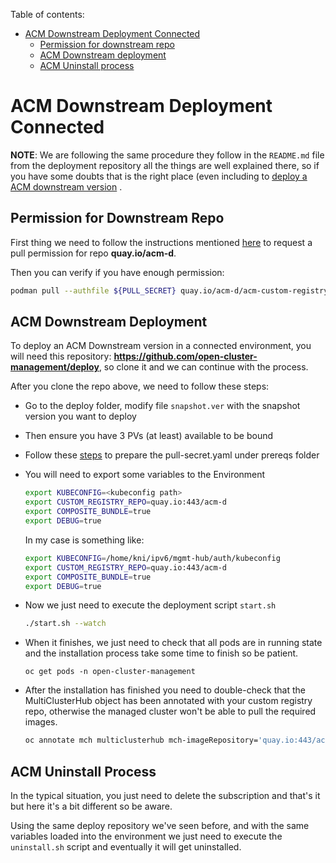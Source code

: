 Table of contents:

<!-- TOC depthfrom:1 orderedlist:false -->

- [ACM Downstream Deployment Connected](#acm-downstream-deployment-connected)
  - [Permission for downstream repo](#permission-for-downstream-repo)
  - [ACM Downstream deployment](#acm-downstream-deployment)
  - [ACM Uninstall process](#acm-uninstall-process)

<!-- /TOC -->

# ACM Downstream Deployment Connected

**NOTE**: We are following the same procedure they follow in the `README.md` file from the deployment repository all the things are well explained there, so if you have some doubts that is the right place (even including to [deploy a ACM downstream version](https://github.com/open-cluster-management/deploy#deploying-downstream-builds-snapshots-for-product-quality-engineering) .

## Permission for Downstream Repo

First thing we need to follow the instructions mentioned [here](https://github.com/open-cluster-management/deploy#prepare-to-deploy-open-cluster-management-instance-only-do-once) to request a pull permission for repo **quay.io/acm-d**. 

Then you can verify if you have enough permission:

```sh
podman pull --authfile ${PULL_SECRET} quay.io/acm-d/acm-custom-registry:2.3.0-DOWNSTREAM-2021-06-13-16-46-23
```

## ACM Downstream Deployment

To deploy an ACM Downstream version in a connected environment, you will need this repository: **https://github.com/open-cluster-management/deploy**, so clone it and we can continue with the process.

After you clone the repo above, we need to follow these steps:

- Go to the deploy folder, modify file `snapshot.ver` with the snapshot version you want to deploy
- Then ensure you have 3 PVs (at least) available to be bound
- Follow these [steps](https://github.com/open-cluster-management/deploy#prepare-to-deploy-open-cluster-management-instance-only-do-once) to prepare the pull-secret.yaml under prereqs folder
- You will need to export some variables to the Environment

	```sh
	export KUBECONFIG=<kubeconfig path>
	export CUSTOM_REGISTRY_REPO=quay.io:443/acm-d
	export COMPOSITE_BUNDLE=true
	export DEBUG=true
	```

	In my case is something like:

	```sh
	export KUBECONFIG=/home/kni/ipv6/mgmt-hub/auth/kubeconfig
	export CUSTOM_REGISTRY_REPO=quay.io:443/acm-d
	export COMPOSITE_BUNDLE=true
	export DEBUG=true
	```

- Now we just need to execute the deployment script `start.sh`

	```sh
	./start.sh --watch
	```

- When it finishes, we just need to check that all pods are in running state and the installation process take some time to finish so be patient.

	```
	oc get pods -n open-cluster-management
	```

- After the installation has finished you need to double-check that the MultiClusterHub object has been annotated with your custom registry repo, otherwise the managed cluster won't be able to pull the required images.

	```sh
	oc annotate mch multiclusterhub mch-imageRepository='quay.io:443/acm-d'
	```

## ACM Uninstall Process

In the typical situation, you just need to delete the subscription and that's it but here it's a bit different so be aware.

Using the same deploy repository we've seen before, and with the same variables loaded into the environment we just need to execute the `uninstall.sh` script and eventually it will get uninstalled.
